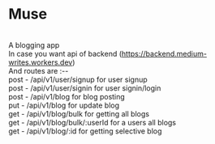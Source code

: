 # Muse
<br/> A blogging app
<br/> In case you want api of backend (https://backend.medium-writes.workers.dev)
<br/> And routes are :--
<br/> post - /api/v1/user/signup for user signup
<br/> post - /api/v1/user/signin for user signin/login
<br/> post - /api/v1/blog for blog posting
<br/> put - /api/v1/blog for update blog
<br/> get - /api/v1/blog/bulk for getting all blogs
<br/> get - /api/v1/blog/bulk/:userId for a users all blogs
<br/> get - /api/v1/blog/:id for getting selective blog
